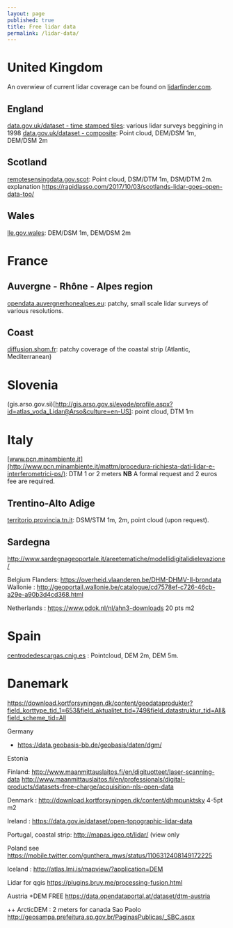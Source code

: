 ```yaml
---
layout: page
published: true
title: Free lidar data
permalink: /lidar-data/
---
```




# United Kingdom
An overwiew of current lidar coverage can be found on [lidarfinder.com](https://www.lidarfinder.com/).

## England 
[data.gov.uk/dataset - time stamped tiles](https://data.gov.uk/dataset/8275e71e-1516-42a1-bb0c-4fa73807fe2b/lidar-dtm-time-stamped-tiles): various lidar surveys beggining in 1998
[data.gov.uk/dataset - composite](https://data.gov.uk/dataset/80c522cc-e0bf-4466-8409-57a04c456197/lidar-composite-dsm-1m): Point cloud, DEM/DSM 1m, DEM/DSM 2m

## Scotland
   [remotesensingdata.gov.scot](https://remotesensingdata.gov.scot/collections): Point cloud, DSM/DTM 1m, DSM/DTM 2m.
explanation https://rapidlasso.com/2017/10/03/scotlands-lidar-goes-open-data-too/
## Wales
[lle.gov.wales](http://lle.gov.wales/catalogue/item/lidarcompositedataset/): DEM/DSM 1m, DEM/DSM 2m

# France

## Auvergne - Rhône - Alpes region
[opendata.auvergnerhonealpes.eu](http://opendata.auvergnerhonealpes.eu/dataset/7-les-donnees.htm?from=0&q=lidar): patchy, small scale lidar surveys of various resolutions.
## Coast
[diffusion.shom.fr](https://diffusion.shom.fr/pro/catalogsearch/result/?q=+lidar): patchy coverage of the coastal strip (Atlantic, Mediterranean)


# Slovenia
(gis.arso.gov.si)[http://gis.arso.gov.si/evode/profile.aspx?id=atlas_voda_Lidar@Arso&culture=en-US]: point cloud, DTM 1m
 
# Italy
[www.pcn.minambiente.it](http://www.pcn.minambiente.it/mattm/procedura-richiesta-dati-lidar-e-interferometrici-ps/): DTM 1 or 2 meters
**NB** A formal request and 2 euros fee are required.

## Trentino-Alto Adige
[territorio.provincia.tn.it](http://www.territorio.provincia.tn.it/portal/server.pt/community/lidar/847/lidar/23954): DSM/STM 1m, 2m, point cloud (upon request).

## Sardegna
http://www.sardegnageoportale.it/areetematiche/modellidigitalidielevazione/

Belgium
Flanders:  https://overheid.vlaanderen.be/DHM-DHMV-II-brondata
Wallonie : http://geoportail.wallonie.be/catalogue/cd7578ef-c726-46cb-a29e-a90b3d4cd368.html

Netherlands : https://www.pdok.nl/nl/ahn3-downloads   20 pts m2

# Spain 
[centrodedescargas.cnig.es](http://centrodedescargas.cnig.es/CentroDescargas/) : Pointcloud, DEM 2m, DEM 5m. 

# Danemark
https://download.kortforsyningen.dk/content/geodataprodukter?field_korttype_tid_1=653&field_aktualitet_tid=749&field_datastruktur_tid=All&field_scheme_tid=All

Germany
-  https://data.geobasis-bb.de/geobasis/daten/dgm/

Estonia


Finland: 
http://www.maanmittauslaitos.fi/en/digituotteet/laser-scanning-data
http://www.maanmittauslaitos.fi/en/professionals/digital-products/datasets-free-charge/acquisition-nls-open-data

Denmark  : http://download.kortforsyningen.dk/content/dhmpunktsky  4-5pt m2

Ireland : https://data.gov.ie/dataset/open-topographic-lidar-data

Portugal, coastal strip: http://mapas.igeo.pt/lidar/   (view only

Poland see https://mobile.twitter.com/gunthera_mws/status/1106312408149172225

Iceland : http://atlas.lmi.is/mapview/?application=DEM

Lidar for qgis https://plugins.bruy.me/processing-fusion.html

Austria +DEM FREE https://data.opendataportal.at/dataset/dtm-austria

++ ArcticDEM  : 2 meters for canada
Sao Paolo http://geosampa.prefeitura.sp.gov.br/PaginasPublicas/_SBC.aspx
